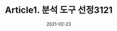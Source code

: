 ---
title:  "Article1. 분석 도구 선정3121"

categories:
  - 빅데이터 분석 기사
tags: 
  - Part3. 빅데이터 모델링
  - Chapter1. 분석 모형 설계
  - Section2. 분석 환경 구축
  - Article1. 분석 도구 선정

toc: true
toc_sticky: true
 
date: 2021-02-23
last_modified_at: 2021-02-25
---